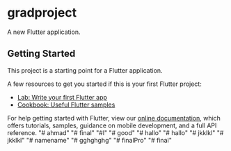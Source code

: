 # gradproject

A new Flutter application.

## Getting Started

This project is a starting point for a Flutter application.

A few resources to get you started if this is your first Flutter project:

- [Lab: Write your first Flutter app](https://flutter.dev/docs/get-started/codelab)
- [Cookbook: Useful Flutter samples](https://flutter.dev/docs/cookbook)

For help getting started with Flutter, view our
[online documentation](https://flutter.dev/docs), which offers tutorials,
samples, guidance on mobile development, and a full API reference.
"# ahmad" 
"# final" 
"#l" 
"# good" 
"# hallo" 
"# hallo" 
"# jkklkl" 
"# jkklkl" 
"# namename" 
"# gghghghg" 
"# finalPro" 
"# final" 
